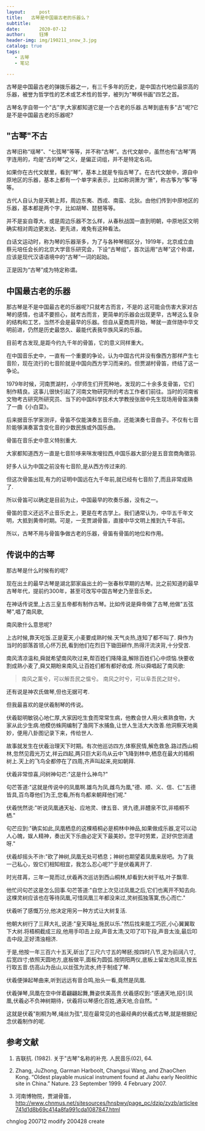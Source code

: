 ```yaml
---
layout:     post
title:   古琴是中国最古老的乐器么？
subtitle: 
date:       2020-07-12
author:     钰博
header-img: img/190211_snow_3.jpg
catalog: true
tags:
   - 古琴
   - 笔记

---
```


古琴是中国最古老的弹拨乐器之一，有三千多年的历史，是中国古代地位最崇高的乐器，被誉为哲学性的艺术或艺术性的哲学，被列为"琴棋书画"四艺之首。

古琴名字自带一个"古"字,大家都知道它是一个古老的乐器.古琴到底有多"古"呢?它是不是中国最古老的乐器呢?


## "古琴"不古
古琴旧称“瑶琴”、“七弦琴”等等，并不称“古琴”。古代文献中，虽然也有“古琴”两字连用的，均是“古的琴”之义，是偏正词组，并不是特定名词。

如果你在古代文献里，看到“琴”，基本上就是专指古琴了。在古代文献中，源自中原地区的乐器，基本上都有一个单字来表示，比如称洞箫为“箫”，称古筝为“筝”等等。

古代人自认为是天朝上邦，周边东夷、西戎、南蛮、北狄。由他们传到中原地区的乐器，基本都是两个字，比如胡琴、琵琶等等。

并不是妄自尊大，或是周边乐器不怎么样，从春秋战国一直到明朝，中原地区文明确实相对周边更发达、更先进，难免有这种看法。

白话文运动时，称为琴的乐器渐多，为了与各种琴相区分，1919年，北京成立由蔡元培任会长的北京大学音乐研究会，下设“古琴组”，首次运用“古琴”这个称谓，应该是现代汉语语境中的“古琴”一词的起始。

正是因为“古琴”成为特定称谓。

## 中国最古老的乐器
那古琴是不是中国最古老的乐器呢?只就考古而言，不是的.这可能会伤害大家对古琴的感情，也请不要担心，就考古而言，更简单的乐器会出现更早，古琴这么复杂的结构和工艺，当然不会是最早的乐器。但自从夏商周开始，琴就一直伴随中华文明前进，仍然是历史最悠久、最能代表我华族风采的乐器。

目前考古发现,是距今约九千年的骨笛，它的意义同样重大。

在中国音乐史中，一直有一个重要的争论，认为中国古代并没有像西方那样产生七音阶，现在流行的七音阶就是中国向西方学习而来的。但贾湖村骨笛，终结了这一争论。


1979年时候，河南贾湖村，小学师生们开荒种地，发现的二十余多支骨笛，它们制作精良。这事儿很快引起了河南文物研究所的考古工作者们前往。当时的河南省文物考古研究所研究员、当下的中国科学技术大学教授张居中先生现场用骨笛演奏了一曲《小白菜》。

后来据音乐学家测评，骨笛不仅能演奏五音乐曲，还能演奏七音曲子。不仅有七音阶能够演奏富含变化音的少数民族或外国乐曲。

骨笛在音乐史中意义特别重大.

大家都知道西方一直是七音阶哆来咪发嗖拉西,中国乐器大部分是五音宫商角徵羽.

好多人认为中国之前没有七音阶,是从西方传过来的.

但这次骨笛出现,有力的证明中国远在九千年前,就已经有七音阶了,而且非常成熟了.

所以骨笛可以确定是目前为止，中国最早的吹奏乐器，没有之一。


骨笛的意义还远不止音乐史上，更是在考古学上。我们通常认为，中华五千年文明，大抵到黄帝时期。可是，一支贾湖骨笛，直接中华文明上推到九千年前。

所以，古琴不用与骨笛争做古老的乐器，骨笛有骨笛的地位和作用。


## 传说中的古琴

那古琴是什么时候有的呢?

现在出土的最早古琴是湖北郭家庙出土的一张春秋早期的古琴。比之前知道的最早古琴年代，提前约300年，甚至可改写中国古琴史乃至音乐史。

在神话传说里,上古三皇五帝都有制作古琴。比如传说是舜帝做了古琴,他做"五弦琴",唱了南风歌,

 南风歌什么意思呢?

 上古时候,靠天吃饭.正是夏天,小麦要成熟时候.天气炎热,连知了都不叫了.
舜作为当时的部落首领,心怀万民,看到他们在烈日下锄田耕作,热得汗流浃背,十分受苦.

南风清凉温和,舜就希望南风吹过来,帮百姓们降降温,解除百姓们心中烦恼.快要收割成熟小麦了,舜又期盼来南风,让百姓们都有都好收成. 所以舜唱起了南风歌:

> 南风之薰兮，可以解吾民之愠兮。
> 南风之时兮，可以阜吾民之财兮。
 
还有说是神农氏做琴,但也无据可考.


但我最喜欢的是伏羲制琴的传说。

伏羲聪明敏锐心地仁厚,大家因吃生食而常常生病，他教会世人用火煮熟食物，大家从此少生病.他模仿蛛网编制了渔网下水捕鱼,让世人生活大大改善.他洞察天地奥妙，便用八卦图记录下来，传给世人.

故事就发生在伏羲治理天下时期。有次他巡访四方,体察民情,解危救急.路过西山桐林,忽然见霞光万丈,祥云四起,两只巨大彩鸟从云中飞降到林中,栖息在最大的梧桐树上.天上的飞鸟全都停在了四周,齐声叫起来,宛如朝拜.

伏羲非常惊喜,问树神句芒:"这是什么神鸟?"

 句芒答道:"这就是传说中的凤凰啊.雄鸟为凤,雌鸟为凰,"德、顺、义、信、仁"五德皆具,百鸟尊他们为王,您看,所有鸟都来朝拜他们呢."

伏羲恍然说:"听说凤凰通天祉、应地灵、律五音、贤九德,非醴泉不饮,非梧桐不栖."

句芒应到:"确实如此,凤凰栖息的这棵梧桐必是桐林中神品,如果做成乐器,定可以动人心魄，娱人精神，奏出天下乐曲必定天下最美妙。您平时劳累，正好供您消遣呀."

 伏羲却摇头不许:"砍了神树,凤凰无处可栖息；神树也期望着凤凰来居吧。为了我一己私心，毁它们相知相宜，我怎么忍心呢?"于是伏羲离开了.

时光荏苒，三年一晃而过,伏羲再次巡访到西山桐林,却看到大树干枯,叶子飘零.

他忙问句芒这是怎么回事.句芒答道:"自您上次见过凤凰之后,它们也离开不知去向.这棵灵树应该也在等待凤凰,可惜凤凰三年都没来过,灵树孤独落寞,伤心而亡." 

伏羲听了感慨万分,他决定用另一种方式让大树复活.

他朝大树行了三拜大礼,说道:"皇天降祉,施民以乐."然后找来能工巧匠,小心翼翼取下大树.将梧桐截成三段,他用手叩击上段,声音太清;又叩了叩下段,声音太浊,最后叩击中段,正好清浊相济.

于是,他按一年三百六十五天,斫出了三尺六寸五的琴胚;按四时八节,定为前阔八寸,后宽四寸;依照天圆地方,底板做平,面板为圆弧.按阴阳两仪,底板上留龙池凤沼,按五行取五音.仿高山为岳山,以丝弦为流水,终于制成了琴.

伏羲便弹起琴曲来,听到远远有音合鸣,抬头一看,竟然是凤凰.

伏羲弹琴,凤凰在空中伴着翩翩起舞,舞姿优美高贵.伏羲感叹到:"感通天地,招引凤凰,伏羲必不负神树期待，伏羲将以琴感化百姓,通天地,合自然。"

这就是伏羲"削桐为琴,绳丝为弦",现在最常见的也最经典的伏羲式古琴,就是根据纪念伏羲制作的呢.




## 参考文献

1. 吉联抗. (1982). 关于"古琴"名称的补充. 人民音乐(02), 64.

2. Zhang, JuZhong, Garman Harboolt, Changsui Wang, and ZhaoChen Kong. “Oldest playable musical instrument found at Jiahu early Neolithic site in China.” Nature. 23 September 1999. 4 February 2007.

3. 河南博物院，贾湖骨笛，http://www.chnmus.net/sitesources/hnsbwy/page_pc/dzjp/zyzb/articlee741d1d8b69c414a8fa991cda1087847.html

chnglog
200712 modify
200428 create
